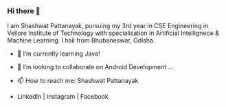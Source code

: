 
### Hi there 👋

I am Shashwat Pattanayak, pursuing my 3rd year in CSE Engineering in Vellore Institute of Technology with specialisation in Artificial Intellignece & Machine Learning.
I hail from Bhubaneswar, Odisha.  

- 🌱 I’m currently learning Java!

- 👯 I’m looking to collaborate on Android Development ...
- 📫 How to reach me: Shashwat Pattanayak 
- LinkedIn | Instagram | Facebook
